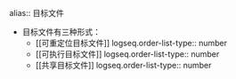 alias:: 目标文件

- 目标文件有三种形式：
	- [[可重定位目标文件]]
	  logseq.order-list-type:: number
	- [[可执行目标文件]]
	  logseq.order-list-type:: number
	- [[共享目标文件]]
	  logseq.order-list-type:: number